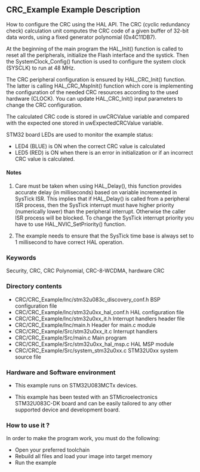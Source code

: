 ## <b>CRC_Example Example Description</b>

How to configure the CRC using the HAL API. The CRC (cyclic
redundancy check) calculation unit computes the CRC code of a given buffer of
32-bit data words, using a fixed generator polynomial (0x4C11DB7).

At the beginning of the main program the HAL_Init() function is called to reset 
all the peripherals, initialize the Flash interface and the systick.
Then the SystemClock_Config() function is used to configure the system
clock (SYSCLK) to run at 48 MHz.

The CRC peripheral configuration is ensured by HAL_CRC_Init() function.
The latter is calling HAL_CRC_MspInit() function which core is implementing
the configuration of the needed CRC resources according to the used hardware (CLOCK). 
You can update HAL_CRC_Init() input parameters to change the CRC configuration.

The calculated CRC code is stored in uwCRCValue variable
and compared with the expected one stored in uwExpectedCRCValue variable.

STM32 board LEDs are used to monitor the example status:

  - LED4 (BLUE) is ON when the correct CRC value is calculated
  - LED5 (RED) is ON when there is an error in initialization or if an incorrect CRC value is calculated.

#### <b>Notes</b>

1. Care must be taken when using HAL_Delay(), this function provides accurate delay (in milliseconds)
   based on variable incremented in SysTick ISR. This implies that if HAL_Delay() is called from
   a peripheral ISR process, then the SysTick interrupt must have higher priority (numerically lower)
   than the peripheral interrupt. Otherwise the caller ISR process will be blocked.
   To change the SysTick interrupt priority you have to use HAL_NVIC_SetPriority() function.
      
2. The example needs to ensure that the SysTick time base is always set to 1 millisecond
   to have correct HAL operation.

### <b>Keywords</b>

Security, CRC, CRC Polynomial, CRC-8-WCDMA, hardware CRC 

### <b>Directory contents</b>

  - CRC/CRC_Example/Inc/stm32u083c_discovery_conf.h     BSP configuration file
  - CRC/CRC_Example/Inc/stm32u0xx_hal_conf.h    HAL configuration file
  - CRC/CRC_Example/Inc/stm32u0xx_it.h          Interrupt handlers header file
  - CRC/CRC_Example/Inc/main.h                  Header for main.c module
  - CRC/CRC_Example/Src/stm32u0xx_it.c          Interrupt handlers
  - CRC/CRC_Example/Src/main.c                  Main program
  - CRC/CRC_Example/Src/stm32u0xx_hal_msp.c     HAL MSP module 
  - CRC/CRC_Example/Src/system_stm32u0xx.c      STM32U0xx system source file

     
### <b>Hardware and Software environment</b> 

  - This example runs on STM32U083MCTx devices.
  
  - This example has been tested with an STMicroelectronics STM32U083C-DK
    board and can be easily tailored to any other supported device 
    and development board.

### <b>How to use it ?</b> 

In order to make the program work, you must do the following:

 - Open your preferred toolchain 
 - Rebuild all files and load your image into target memory
 - Run the example
 
